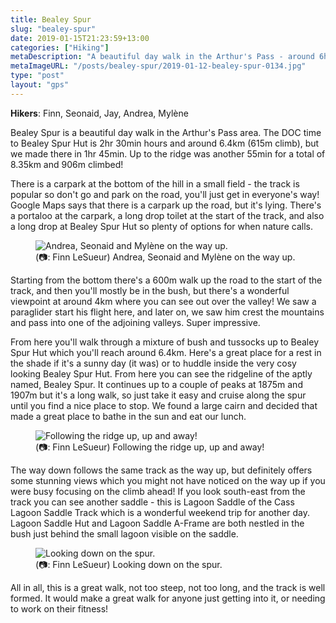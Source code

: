 ```yaml
---
title: Bealey Spur
slug: "bealey-spur"
date: 2019-01-15T21:23:59+13:00
categories: ["Hiking"]
metaDescription: "A beautiful day walk in the Arthur's Pass - around 6hrs return to the hut, or longer if you want to go up further!"
metaImageURL: "/posts/bealey-spur/2019-01-12-bealey-spur-0134.jpg"
type: "post"
layout: "gps"
---
```


__Hikers__: Finn, Seonaid, Jay, Andrea, Mylène

Bealey Spur is a beautiful day walk in the Arthur's Pass area. The DOC time to Bealey Spur Hut is 2hr 30min hours and around 6.4km (615m climb), but we made there in 1hr 45min. Up to the ridge was another 55min for a total of 8.35km and 906m climbed!

There is a carpark at the bottom of the hill in a small field - the track is popular so don't go and park on the road, you'll just get in everyone's way! Google Maps says that there is a carpark up the road, but it's lying. There's a portaloo at the carpark, a long drop toilet at the start of the track, and also a long drop at Bealey Spur Hut so plenty of options for when nature calls.

<figure>
  <img src="/posts/bealey-spur/2019-01-12-bealey-spur-0134.jpg" alt="Andrea, Seonaid and Mylène on the way up."/>
  <figcaption>(📷: Finn LeSueur) Andrea, Seonaid and Mylène on the way up.</figcaption>
</figure>

Starting from the bottom there's a 600m walk up the road to the start of the track, and then you'll mostly be in the bush, but there's a wonderful viewpoint at around 4km where you can see out over the valley! We saw a paraglider start his flight here, and later on, we saw him crest the mountains and pass into one of the adjoining valleys. Super impressive.

From here you'll walk through a mixture of bush and tussocks up to Bealey Spur Hut which you'll reach around 6.4km. Here's a great place for a rest in the shade if it's a sunny day (it was) or to huddle inside the very cosy looking Bealey Spur Hut. From here you can see the ridgeline of the aptly named, Bealey Spur. It continues up to a couple of peaks at 1875m and 1907m but it's a long walk, so just take it easy and cruise along the spur until you find a nice place to stop. We found a large cairn and decided that made a great place to bathe in the sun and eat our lunch.

<figure>
  <img src="/posts/bealey-spur/2019-01-12-bealey-spur-0158.jpg" alt="Following the ridge up, up and away!"/>
  <figcaption>(📷: Finn LeSueur) Following the ridge up, up and away!</figcaption>
</figure>

The way down follows the same track as the way up, but definitely offers some stunning views which you might not have noticed on the way up if you were busy focusing on the climb ahead! If you look south-east from the track you can see another saddle - this is Lagoon Saddle of the Cass Lagoon Saddle Track which is a wonderful weekend trip for another day. Lagoon Saddle Hut and Lagoon Saddle A-Frame are both nestled in the bush just behind the small lagoon visible on the saddle.

<figure>
  <img src="/posts/bealey-spur/2019-01-12-bealey-spur-0174.jpg" alt="Looking down on the spur."/>
  <figcaption>(📷: Finn LeSueur) Looking down on the spur.</figcaption>
</figure>

All in all, this is a great walk, not too steep, not too long, and the track is well formed. It would make a great walk for anyone just getting into it, or needing to work on their fitness!
